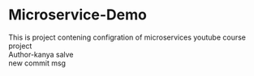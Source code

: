 # Microservice-Demo
This is project contening configration of microservices youtube course project<br>
Author-kanya salve<br>
new commit msg
